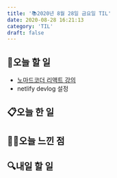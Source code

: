 ```yaml
---
title: '📚2020년 8월 28일 금요일 TIL'
date: 2020-08-28 16:21:13
category: 'TIL'
draft: false
---
```


## 🥅오늘 할 일  
- [노마드코더 리액트 강의](https://nomadcoders.co/react-fundamentals/lobby)  
- netlify devlog 설정  

## 📋오늘 한 일  

## ✍🏻오늘 느낀 점

## :mag:내일 할 일
